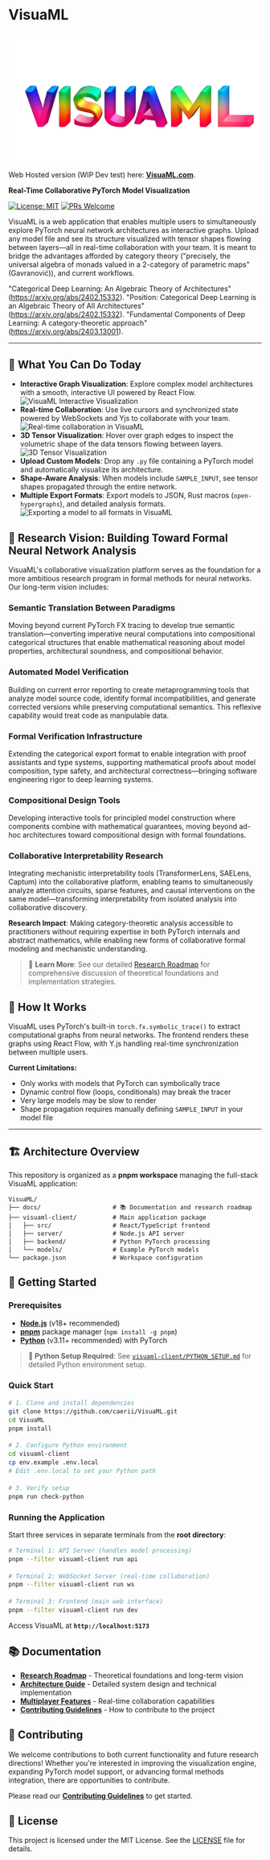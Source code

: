 # VisuaML

![VisuaML Logo](visuaml-client/public/visuaml_logo.png)

Web Hosted version (WIP Dev test) here: [**VisuaML.com**](https://VisuaML.com).

**Real-Time Collaborative PyTorch Model Visualization**

[![License: MIT](https://img.shields.io/badge/License-MIT-yellow.svg)](https://opensource.org/licenses/MIT)
[![PRs Welcome](https://img.shields.io/badge/PRs-welcome-brightgreen.svg)](docs/CONTRIBUTING.md)

VisuaML is a web application that enables multiple users to simultaneously explore PyTorch neural network architectures as interactive graphs. Upload any model file and see its structure visualized with tensor shapes flowing between layers—all in real-time collaboration with your team. It is meant to bridge the advantages afforded by category theory ("precisely, the universal algebra of monads valued in a 2-category of parametric maps" (Gavranović)), and current workflows.

"Categorical Deep Learning: An Algebraic Theory of Architectures" (https://arxiv.org/abs/2402.15332).
"Position: Categorical Deep Learning is an Algebraic Theory of All Architectures" (https://arxiv.org/abs/2402.15332).
"Fundamental Components of Deep Learning: A category-theoretic approach" (https://arxiv.org/abs/2403.13001).

---

## 🌟 What You Can Do Today

-   **Interactive Graph Visualization**: Explore complex model architectures with a smooth, interactive UI powered by React Flow.
    ![VisuaML Interactive Visualization](docs/media/01-interactive-graph.gif)
-   **Real-time Collaboration**: Use live cursors and synchronized state powered by WebSockets and Yjs to collaborate with your team.
    ![Real-time collaboration in VisuaML](docs/media/02-real-time-collaboration.gif)
-   **3D Tensor Visualization**: Hover over graph edges to inspect the volumetric shape of the data tensors flowing between layers.
    ![3D Tensor Visualization](docs/media/03-3d-tensor-visualization.gif)
-   **Upload Custom Models**: Drop any `.py` file containing a PyTorch model and automatically visualize its architecture.
-   **Shape-Aware Analysis**: When models include `SAMPLE_INPUT`, see tensor shapes propagated through the entire network.
-   **Multiple Export Formats**: Export models to JSON, Rust macros (`open-hypergraphs`), and detailed analysis formats.
    ![Exporting a model to all formats in VisuaML](docs/media/04-export-formal-analysis.gif)

## 🔬 Research Vision: Building Toward Formal Neural Network Analysis

VisuaML's collaborative visualization platform serves as the foundation for a more ambitious research program in formal methods for neural networks. Our long-term vision includes:

### **Semantic Translation Between Paradigms**
Moving beyond current PyTorch FX tracing to develop true semantic translation—converting imperative neural computations into compositional categorical structures that enable mathematical reasoning about model properties, architectural soundness, and compositional behavior.

### **Automated Model Verification**
Building on current error reporting to create metaprogramming tools that analyze model source code, identify formal incompatibilities, and generate corrected versions while preserving computational semantics. This reflexive capability would treat code as manipulable data.

### **Formal Verification Infrastructure**
Extending the categorical export format to enable integration with proof assistants and type systems, supporting mathematical proofs about model composition, type safety, and architectural correctness—bringing software engineering rigor to deep learning systems.

### **Compositional Design Tools**
Developing interactive tools for principled model construction where components combine with mathematical guarantees, moving beyond ad-hoc architectures toward compositional design with formal foundations.

### **Collaborative Interpretability Research**
Integrating mechanistic interpretability tools (TransformerLens, SAELens, Captum) into the collaborative platform, enabling teams to simultaneously analyze attention circuits, sparse features, and causal interventions on the same model—transforming interpretability from isolated analysis into collaborative discovery.

**Research Impact**: Making category-theoretic analysis accessible to practitioners without requiring expertise in both PyTorch internals and abstract mathematics, while enabling new forms of collaborative formal modeling and mechanistic understanding.

> 📖 **Learn More**: See our detailed [Research Roadmap](docs/FUTURE_DIRECTIONS.md) for comprehensive discussion of theoretical foundations and implementation strategies.

## 🔧 How It Works

VisuaML uses PyTorch's built-in `torch.fx.symbolic_trace()` to extract computational graphs from neural networks. The frontend renders these graphs using React Flow, with Y.js handling real-time synchronization between multiple users.

**Current Limitations:**
- Only works with models that PyTorch can symbolically trace
- Dynamic control flow (loops, conditionals) may break the tracer  
- Very large models may be slow to render
- Shape propagation requires manually defining `SAMPLE_INPUT` in your model file

---

## 🏗️ Architecture Overview

This repository is organized as a **pnpm workspace** managing the full-stack VisuaML application:

```
VisuaML/
├── docs/                    # 📚 Documentation and research roadmap
├── visuaml-client/          # Main application package
│   ├── src/                 # React/TypeScript frontend  
│   ├── server/              # Node.js API server
│   ├── backend/             # Python PyTorch processing
│   └── models/              # Example PyTorch models
└── package.json             # Workspace configuration
```

## 🚀 Getting Started

### Prerequisites

-   [**Node.js**](https://nodejs.org/en/) (v18+ recommended)
-   [**pnpm**](https://pnpm.io/installation) package manager (`npm install -g pnpm`)
-   [**Python**](https://www.python.org/downloads/) (v3.11+ recommended) with PyTorch

> **🐍 Python Setup Required**: See [`visuaml-client/PYTHON_SETUP.md`](visuaml-client/PYTHON_SETUP.md) for detailed Python environment setup.

### Quick Start

```bash
# 1. Clone and install dependencies
git clone https://github.com/caerii/VisuaML.git
cd VisuaML
pnpm install

# 2. Configure Python environment  
cd visuaml-client
cp env.example .env.local
# Edit .env.local to set your Python path

# 3. Verify setup
pnpm run check-python
```

### Running the Application

Start three services in separate terminals from the **root directory**:

```bash
# Terminal 1: API Server (handles model processing)
pnpm --filter visuaml-client run api

# Terminal 2: WebSocket Server (real-time collaboration)  
pnpm --filter visuaml-client run ws

# Terminal 3: Frontend (main web interface)
pnpm --filter visuaml-client run dev
```

Access VisuaML at **`http://localhost:5173`**

## 📚 Documentation

- **[Research Roadmap](docs/FUTURE_DIRECTIONS.md)** - Theoretical foundations and long-term vision
- **[Architecture Guide](docs/ARCHITECTURE.md)** - Detailed system design and technical implementation  
- **[Multiplayer Features](docs/MULTIPLAYER.md)** - Real-time collaboration capabilities
- **[Contributing Guidelines](docs/CONTRIBUTING.md)** - How to contribute to the project

## 🤝 Contributing

We welcome contributions to both current functionality and future research directions! Whether you're interested in improving the visualization engine, expanding PyTorch model support, or advancing formal methods integration, there are opportunities to contribute.

Please read our [**Contributing Guidelines**](docs/CONTRIBUTING.md) to get started.

## 📄 License

This project is licensed under the MIT License. See the [LICENSE](docs/LICENSE) file for details.
